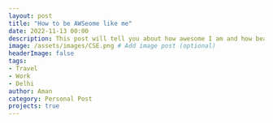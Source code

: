 ```yaml
---
layout: post
title: "How to be AWSeome like me"
date: 2022-11-13 00:00
description: This post will tell you about how awesome I am and how beautiful my life is.
image: /assets/images/CSE.png # Add image post (optional)
headerImage: false
tags:
- Travel
- Work
- Delhi
author: Aman
category: Personal Post
projects: true
---
```


